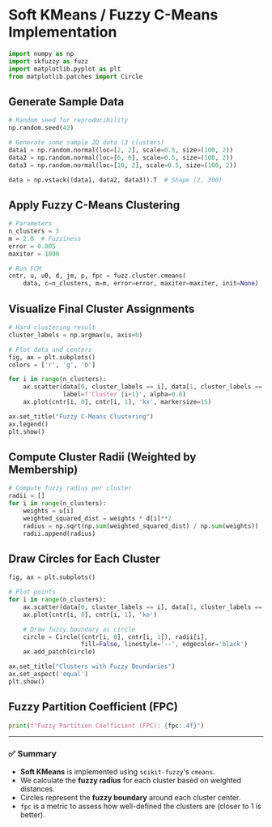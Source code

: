# Soft KMeans / Fuzzy C-Means Implementation

```python
import numpy as np
import skfuzzy as fuzz
import matplotlib.pyplot as plt
from matplotlib.patches import Circle
```

## Generate Sample Data

```python
# Random seed for reproducibility
np.random.seed(42)

# Generate some sample 2D data (3 clusters)
data1 = np.random.normal(loc=[2, 2], scale=0.5, size=(100, 2))
data2 = np.random.normal(loc=[6, 6], scale=0.5, size=(100, 2))
data3 = np.random.normal(loc=[10, 2], scale=0.5, size=(100, 2))

data = np.vstack((data1, data2, data3)).T  # Shape (2, 300)
```

## Apply Fuzzy C-Means Clustering

```python
# Parameters
n_clusters = 3
m = 2.0  # Fuzziness
error = 0.005
maxiter = 1000

# Run FCM
cntr, u, u0, d, jm, p, fpc = fuzz.cluster.cmeans(
    data, c=n_clusters, m=m, error=error, maxiter=maxiter, init=None)
```

## Visualize Final Cluster Assignments

```python
# Hard clustering result
cluster_labels = np.argmax(u, axis=0)

# Plot data and centers
fig, ax = plt.subplots()
colors = ['r', 'g', 'b']

for i in range(n_clusters):
    ax.scatter(data[0, cluster_labels == i], data[1, cluster_labels == i], 
               label=f'Cluster {i+1}', alpha=0.6)
    ax.plot(cntr[i, 0], cntr[i, 1], 'kx', markersize=15)

ax.set_title("Fuzzy C-Means Clustering")
ax.legend()
plt.show()
```

## Compute Cluster Radii (Weighted by Membership)

```python
# Compute fuzzy radius per cluster
radii = []
for i in range(n_clusters):
    weights = u[i]
    weighted_squared_dist = weights * d[i]**2
    radius = np.sqrt(np.sum(weighted_squared_dist) / np.sum(weights))
    radii.append(radius)
```

## Draw Circles for Each Cluster

```python
fig, ax = plt.subplots()

# Plot points
for i in range(n_clusters):
    ax.scatter(data[0, cluster_labels == i], data[1, cluster_labels == i], alpha=0.5)
    ax.plot(cntr[i, 0], cntr[i, 1], 'ko')

    # Draw fuzzy boundary as circle
    circle = Circle((cntr[i, 0], cntr[i, 1]), radii[i], 
                    fill=False, linestyle='--', edgecolor='black')
    ax.add_patch(circle)

ax.set_title("Clusters with Fuzzy Boundaries")
ax.set_aspect('equal')
plt.show()
```

## Fuzzy Partition Coefficient (FPC)

```python
print(f"Fuzzy Partition Coefficient (FPC): {fpc:.4f}")
```

---

### ✅ Summary

- **Soft KMeans** is implemented using `scikit-fuzzy`'s `cmeans`.
- We calculate the **fuzzy radius** for each cluster based on weighted distances.
- Circles represent the **fuzzy boundary** around each cluster center.
- `fpc` is a metric to assess how well-defined the clusters are (closer to 1 is better).

